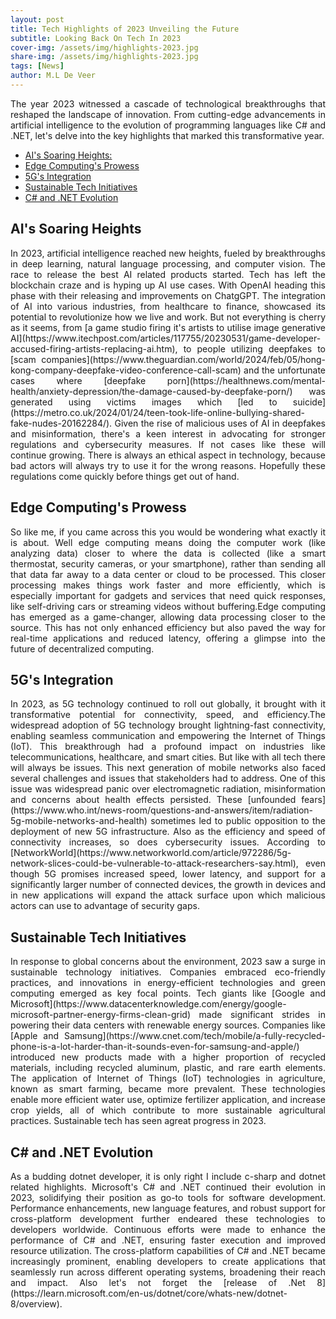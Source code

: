 ```yaml
---
layout: post
title: Tech Highlights of 2023 Unveiling the Future
subtitle: Looking Back On Tech In 2023
cover-img: /assets/img/highlights-2023.jpg
share-img: /assets/img/highlights-2023.jpg
tags: [News]
author: M.L De Veer
---
```


<div align="justify">The year 2023 witnessed a cascade of technological breakthroughs that reshaped the landscape of innovation. From cutting-edge advancements in artificial intelligence to the evolution of programming languages like C# and .NET, let's delve into the key highlights that marked this transformative year.</div>

- [AI's Soaring Heights:](#ai)
- [Edge Computing's Prowess](#edge)
- [5G's Integration](#5g)
- [Sustainable Tech Initiatives](#sustainable)
- [C# and .NET Evolution](#c-sharp)

<a id="ai"></a>
## AI's Soaring Heights

<div align="justify">In 2023, artificial intelligence reached new heights, fueled by breakthroughs in deep learning, natural language processing, and computer vision. The race to release the best AI related products started. Tech has left the blockchain craze and is hyping up AI use cases. With OpenAI heading this phase with their releasing and improvements on ChatgGPT. The integration of AI into various industries, from healthcare to finance, showcased its potential to revolutionize how we live and work. But not everything is cherry as it seems, from [a game studio firing it's artists to utilise image generative AI](https://www.itechpost.com/articles/117755/20230531/game-developer-accused-firing-artists-replacing-ai.htm), to people utilizing deepfakes to [scam companies](https://www.theguardian.com/world/2024/feb/05/hong-kong-company-deepfake-video-conference-call-scam) and the unfortunate cases where [deepfake porn](https://healthnews.com/mental-health/anxiety-depression/the-damage-caused-by-deepfake-porn/) was generated using victims images which [led to suicide](https://metro.co.uk/2024/01/24/teen-took-life-online-bullying-shared-fake-nudes-20162284/). Given the rise of malicious uses of AI in deepfakes and misinformation, there's a keen interest in advocating for stronger regulations and cybersecurity measures. If not cases like these will continue growing. There is always an ethical aspect in technology, because bad actors will always try to use it for the wrong reasons. Hopefully these regulations come quickly before things get out of hand.</div>

<a id="edge"></a>
## Edge Computing's Prowess

<div align="justify">So like me, if you came across this you would be wondering what exactly it is about. Well edge computing means doing the computer work (like analyzing data) closer to where the data is collected (like a smart thermostat, security cameras, or your smartphone), rather than sending all that data far away to a data center or cloud to be processed. This closer processing makes things work faster and more efficiently, which is especially important for gadgets and services that need quick responses, like self-driving cars or streaming videos without buffering.Edge computing has emerged as a game-changer, allowing data processing closer to the source. This has not only enhanced efficiency but also paved the way for real-time applications and reduced latency, offering a glimpse into the future of decentralized computing.</div> 

<a id="5g"></a>
## 5G's Integration
 
<div align="justify">In 2023, as 5G technology continued to roll out globally, it brought with it transformative potential for connectivity, speed, and efficiency.The widespread adoption of 5G technology brought lightning-fast connectivity, enabling seamless communication and empowering the Internet of Things (IoT). This breakthrough had a profound impact on industries like telecommunications, healthcare, and smart cities. But like with all tech there will always be issues. This next generation of mobile networks also faced several challenges and issues that stakeholders had to address. One of this issue was widespread panic over electromagnetic radiation, misinformation and concerns about health effects persisted. These [unfounded fears](https://www.who.int/news-room/questions-and-answers/item/radiation-5g-mobile-networks-and-health) sometimes led to public opposition to the deployment of new 5G infrastructure. Also as the efficiency and speed of connectivity increases, so does cybersecurity issues. According to [NetworkWorld](https://www.networkworld.com/article/972286/5g-network-slices-could-be-vulnerable-to-attack-researchers-say.html), even though 5G promises increased speed, lower latency, and support for a significantly larger number of connected devices, the growth in devices and in new applications will expand the attack surface upon which malicious actors can use to advantage of security gaps.</div>

<a id="sustainable"></a>
## Sustainable Tech Initiatives

<div align="justify">In response to global concerns about the environment, 2023 saw a surge in sustainable technology initiatives. Companies embraced eco-friendly practices, and innovations in energy-efficient technologies and green computing emerged as key focal points. Tech giants like [Google and Microsoft](https://www.datacenterknowledge.com/energy/google-microsoft-partner-energy-firms-clean-grid) made significant strides in powering their data centers with renewable energy sources. Companies like [Apple and Samsung](https://www.cnet.com/tech/mobile/a-fully-recycled-phone-is-a-lot-harder-than-it-sounds-even-for-samsung-and-apple/) introduced new products made with a higher proportion of recycled materials, including recycled aluminum, plastic, and rare earth elements. The application of Internet of Things (IoT) technologies in agriculture, known as smart farming, became more prevalent. These technologies enable more efficient water use, optimize fertilizer application, and increase crop yields, all of which contribute to more sustainable agricultural practices. Sustainable tech has seen agreat progress in 2023.</div>

<a id="c-sharp"></a>
## C# and .NET Evolution

<div align="justify">As a budding dotnet developer, it is only right I include c-sharp and dotnet related highlights. Microsoft's C# and .NET continued their evolution in 2023, solidifying their position as go-to tools for software development. Performance enhancements, new language features, and robust support for cross-platform development further endeared these technologies to developers worldwide. Continuous efforts were made to enhance the performance of C# and .NET, ensuring faster execution and improved resource utilization. The cross-platform capabilities of C# and .NET became increasingly prominent, enabling developers to create applications that seamlessly run across different operating systems, broadening their reach and impact. Also let's not forget the [release of .Net 8](https://learn.microsoft.com/en-us/dotnet/core/whats-new/dotnet-8/overview).</div>

